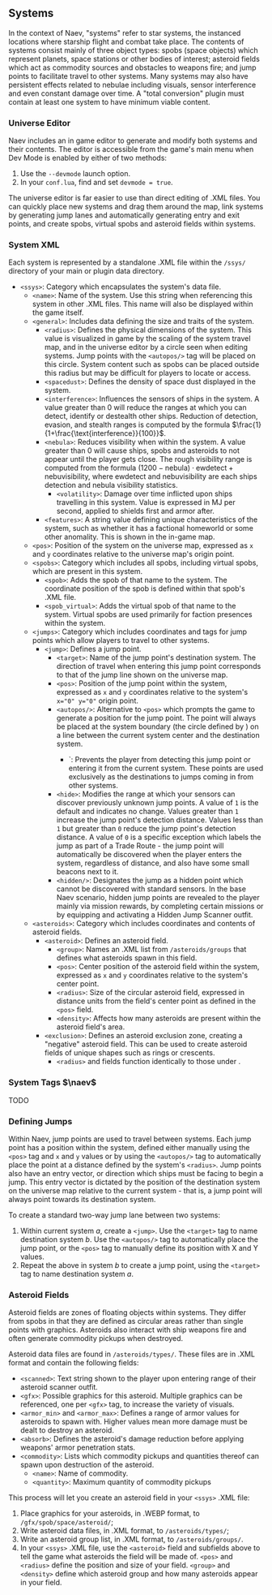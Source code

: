 ## Systems

In the context of Naev, "systems" refer to star systems, the instanced locations where starship flight and combat take place. The contents of systems consist mainly of three object types: spobs (space objects) which represent planets, space stations or other bodies of interest; asteroid fields which act as commodity sources and obstacles to weapons fire; and jump points to facilitate travel to other systems. Many systems may also have persistent effects related to nebulae including visuals, sensor interference and even constant damage over time. A "total conversion" plugin must contain at least one system to have minimum viable content.

### Universe Editor

Naev includes an in game editor to generate and modify both systems and their contents. The editor is accessible from the game's main menu when Dev Mode is enabled by either of two methods:
1) Use the `--devmode` launch option.
2) In your `conf.lua`, find and set `devmode = true`.

The universe editor is far easier to use than direct editing of .XML files. You can quickly place new systems and drag them around the map, link systems by generating jump lanes and automatically generating entry and exit points, and create spobs, virtual spobs and asteroid fields within systems.

### System XML

Each system is represented by a standalone .XML file within the `/ssys/` directory of your main or plugin data directory.

* `<ssys>`: Category which encapsulates the system's data file.
  * `<name>`: Name of the system. Use this string when referencing this system in other .XML files. This name will also be displayed within the game itself.
  * `<general>`: Includes data defining the size and traits of the system.
    * `<radius>`: Defines the physical dimensions of the system. This value is visualized in game by the scaling of the system travel map, and in the universe editor by a circle seen when editing systems. Jump points with the `<autopos/>` tag will be placed on this circle. System content such as spobs can be placed outside this radius but may be difficult for players to locate or access.
    * `<spacedust>`: Defines the density of space dust displayed in the system.
    * `<interference>`: Influences the sensors of ships in the system. A value greater than 0 will reduce the ranges at which you can detect, identify or destealth other ships. Reduction of detection, evasion, and stealth ranges is computed by the formula $\frac{1}{1+\frac{\text{interference}}{100}}$.
    * `<nebula>`: Reduces visibility when within the system. A value greater than 0 will cause ships, spobs and asteroids to not appear until the player gets close. The rough visibility range is computed from the formula $(1200-\text{nebula}) \cdot \text{ewdetect} + \text{nebuvisibility}$, where ewdetect and nebuvisibility are each ships detection and nebula visibility statistics.
      * `<volatility>`: Damage over time inflicted upon ships travelling in this system. Value is expressed in MJ per second, applied to shields first and armor after.
    * `<features>`: A string value defining unique characteristics of the system, such as whether it has a factional homeworld or some other anomality. This is shown in the in-game map.
   * `<pos>`: Position of the system on the universe map, expressed as `x` and `y` coordinates relative to the universe map's origin point.
  * `<spobs>`: Category which includes all spobs, including virtual spobs, which are present in this system.
    * `<spob>`: Adds the spob of that name to the system. The coordinate position of the spob is defined within that spob's .XML file.
    * `<spob_virtual>`: Adds the virtual spob of that name to the system. Virtual spobs are used primarily for faction presences within the system.
  * `<jumps>`: Category which includes coordinates and tags for jump points which allow players to travel to other systems.
    * `<jump>`: Defines a jump point.
      * `<target>`: Name of the jump point's destination system. The direction of travel when entering this jump point corresponds to that of the jump line shown on the universe map.
      * `<pos>`: Position of the jump point within the system, expressed as `x` and `y` coordinates relative to the system's `x="0" y="0"` origin point.
      * `<autopos/>`: Alternative to `<pos>` which prompts the game to generate a position for the jump point. The point will always be placed at the system boundary (the circle defined by <radius>) on a line between the current system center and the destination system.
        * `<exitonly/>: Prevents the player from detecting this jump point or entering it from the current system. These points are used exclusively as the destinations to jumps coming in from other systems.
      * `<hide>`: Modifies the range at which your sensors can discover previously unknown jump points. A value of `1` is the default and indicates no change. Values greater than `1` increase the jump point's detection distance. Values less than `1` but greater than `0` reduce the jump point's detection distance. A value of `0` is a specific exception which labels the jump as part of a Trade Route - the jump point will automatically be discovered when the player enters the system, regardless of distance, and also have some small beacons next to it.
      * `<hidden/>`: Designates the jump as a hidden point which cannot be discovered with standard sensors. In the base Naev scenario, hidden jump points are revealed to the player mainly via mission rewards, by completing certain missions or by equipping and activating a Hidden Jump Scanner outfit.
  * `<asteroids>`: Category which includes coordinates and contents of asteroid fields.
    * `<asteroid>`: Defines an asteroid field.
      * `<group>`: Names an .XML list from `/asteroids/groups` that defines what asteroids spawn in this field.
      * `<pos>`: Center position of the asteroid field within the system, expressed as `x` and `y` coordinates relative to the system's center point.
      * `<radius>`: Size of the circular asteroid field, expressed in distance units from the field's center point as defined in the `<pos>` field.
      * `<density>`: Affects how many asteroids are present within the asteroid field's area.
    * `<exclusion>`: Defines an asteroid exclusion zone, creating a "negative" asteroid field. This can be used to create asteroid fields of unique shapes such as rings or crescents.
      * `<radius>` and <pos> fields function identically to those under <asteroid>.

### System Tags $\naev$

TODO

### Defining Jumps

Within Naev, jump points are used to travel between systems. Each jump point has a position within the system, defined either manually using the `<pos>` tag and `x` and `y` values or by using the `<autopos/>` tag to automatically place the point at a distance defined by the system's `<radius>`. Jump points also have an entry vector, or direction which ships must be facing to begin a jump. This entry vector is dictated by the position of the destination system on the universe map relative to the current system - that is, a jump point will always point towards its destination system.

To create a standard two-way jump lane between two systems:
1) Within current system *a*, create a `<jump>`. Use the `<target>` tag to name destination system *b*. Use the `<autopos/>` tag to automatically place the jump point, or the `<pos>` tag to manually define its position with X and Y values.
2) Repeat the above in system *b* to create a jump point, using the `<target>` tag to name destination system *a*.

### Asteroid Fields

Asteroid fields are zones of floating objects within systems. They differ from spobs in that they are defined as circular areas rather than single points with graphics. Asteroids also interact with ship weapons fire and often generate commodity pickups when destroyed.

Asteroid data files are found in `/asteroids/types/`. These files are in .XML format and contain the following fields:
* `<scanned>`: Text string shown to the player upon entering range of their asteroid scanner outfit.
* `<gfx>`: Possible graphics for this asteroid. Multiple graphics can be referenced, one per `<gfx>` tag, to increase the variety of visuals.
* `<armor_min>` and `<armor_max>`: Defines a range of armor values for asteroids to spawn with. Higher values mean more damage must be dealt to destroy an asteroid.
* `<absorb>`: Defines the asteroid's damage reduction before applying weapons' armor penetration stats.
* `<commodity>`: Lists which commodity pickups and quantities thereof can spawn upon destruction of the asteroid.
   * `<name>`: Name of commodity.
   * `<quantity>`: Maximum quantity of commodity pickups

This process will let you create an asteroid field in your `<ssys>` .XML file:
1) Place graphics for your asteroids, in .WEBP format, to `/gfx/spob/space/asteroid/`;
2) Write asteroid data files, in .XML format, to `/asteroids/types/`;
3) Write an asteroid group list, in .XML format, to `/asteroids/groups/`.
4) In your `<ssys>` .XML file, use the `<asteroid>` field and subfields above to tell the game what asteroids the field will be made of. `<pos>` and `<radius>` define the position and size of your field. `<group>` and `<density>` define which asteroid group and how many asteroids appear in your field.
